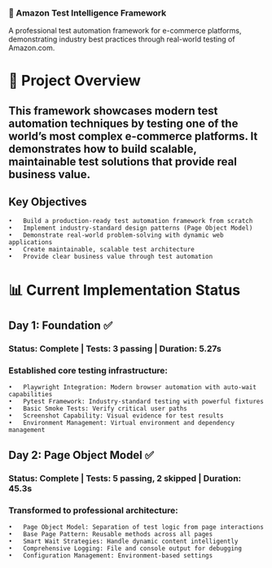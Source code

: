 ### 🚀 Amazon Test Intelligence Framework
A professional test automation framework for e-commerce platforms, demonstrating industry best practices through real-world testing of Amazon.com.
# 🎯 Project Overview
## This framework showcases modern test automation techniques by testing one of the world’s most complex e-commerce platforms. It demonstrates how to build scalable, maintainable test solutions that provide real business value.

## Key Objectives
	•	Build a production-ready test automation framework from scratch
	•	Implement industry-standard design patterns (Page Object Model)
	•	Demonstrate real-world problem-solving with dynamic web applications
	•	Create maintainable, scalable test architecture
	•	Provide clear business value through test automation
# 📊 Current Implementation Status
## Day 1: Foundation ✅
###  Status: Complete | Tests: 3 passing | Duration: 5.27s
### Established core testing infrastructure:
	•	Playwright Integration: Modern browser automation with auto-wait capabilities
	•	Pytest Framework: Industry-standard testing with powerful fixtures
	•	Basic Smoke Tests: Verify critical user paths
	•	Screenshot Capability: Visual evidence for test results
	•	Environment Management: Virtual environment and dependency management
## Day 2: Page Object Model ✅
### Status: Complete | Tests: 5 passing, 2 skipped | Duration: 45.3s
### Transformed to professional architecture:
	•	Page Object Model: Separation of test logic from page interactions
	•	Base Page Pattern: Reusable methods across all pages
	•	Smart Wait Strategies: Handle dynamic content intelligently
	•	Comprehensive Logging: File and console output for debugging
	•	Configuration Management: Environment-based settings

